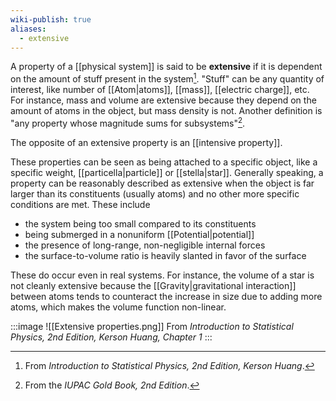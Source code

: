 ```yaml
---
wiki-publish: true
aliases:
  - extensive
---
```

A property of a [[physical system]] is said to be **extensive** if it is dependent on the amount of stuff present in the system[^1]. "Stuff" can be any quantity of interest, like number of [[Atom|atoms]], [[mass]], [[electric charge]], etc. For instance, mass and volume are extensive because they depend on the amount of atoms in the object, but mass density is not. Another definition is "any property whose magnitude sums for subsystems"[^2].

The opposite of an extensive property is an [[intensive property]].

These properties can be seen as being attached to a specific object, like a specific weight, [[particella|particle]] or [[stella|star]]. Generally speaking, a property can be reasonably described as extensive when the object is far larger than its constituents (usually atoms) and no other more specific conditions are met. These include
- the system being too small compared to its constituents
- being submerged in a nonuniform [[Potential|potential]]
- the presence of long-range, non-negligible internal forces
- the surface-to-volume ratio is heavily slanted in favor of the surface

These do occur even in real systems. For instance, the volume of a star is not cleanly extensive because the [[Gravity|gravitational interaction]] between atoms tends to counteract the increase in size due to adding more atoms, which makes the volume function non-linear.

:::image
![[Extensive properties.png]]
From *Introduction to Statistical Physics, 2nd Edition, Kerson Huang, Chapter 1*
:::

[^1]: From *Introduction to Statistical Physics, 2nd Edition, Kerson Huang*.
[^2]: From the *IUPAC Gold Book, 2nd Edition*.